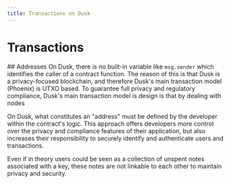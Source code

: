 ```yaml
---
title: Transactions on Dusk
---
```


# Transactions


## Addresses
On Dusk, there is no built-in variable like ```msg.sender``` which identifies the caller of a contract function. The reason of this is that Dusk is a privacy-focused blockchain, and therefore Dusk's main transaction model (Phoenix) is UTXO based. To guarantee full privacy and regulatory compliance, Dusk's main transaction model is design is that by dealing with nodes

On Dusk, what constitutes an "address" must be defined by the developer within the contract's logic. This approach offers developers more control over the privacy and compliance features of their application, but also increases their responsibility to securely identify and authenticate users and transactions.

Even if in theory users could be seen as a collection of unspent notes associated with a key, these notes are not linkable to each other to maintain privacy and security.